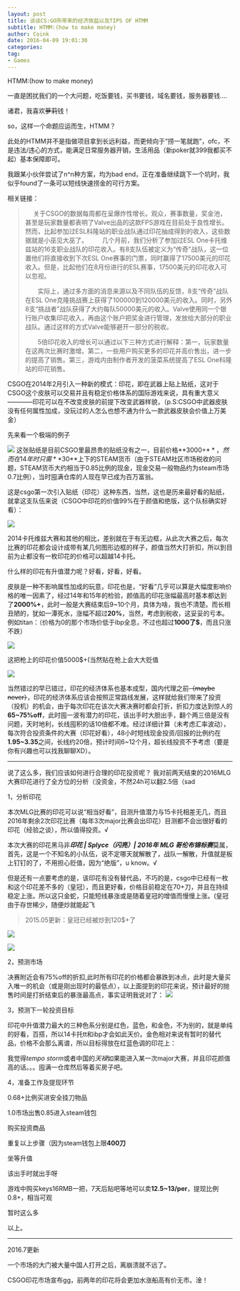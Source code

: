 ```yaml
---
layout: post
title: 谈谈CS:GO所带来的经济效益以及TIPS OF HTMM
subtitle: HTMM:(how to make money)
author: Coink 
date: 2016-04-09 19:01:30
categories: 
tag: 
- Games
---
```




HTMM:(how to make money)

一直是困扰我们的一个大问题，吃饭要钱，买书要钱，域名要钱，服务器要钱....

诸君，我喜欢~~萝莉~~钱！

so，这样一个命题应运而生，HTMM？

此处的HTMM并不是指做项目拿到长远利益，而更倾向于“捞一笔就跑”，ofc，不是违法/违心的方式，能满足日常服务器开销，生活用品（新poker就399我都买不起）基本保障即可。

我跟某小伙伴尝试了n^n种方案，均为bad end，正在准备继续跳下一个坑时，我似乎found了一条可以短线快速捞金的可行方案。

相关链接：

> 　  关于CSGO的数据每周都在呈爆炸性增长。观众，赛事数量，奖金池，甚至是玩家数量都表明了Valve出品的这款FPS游戏在目前处于良性增长。然而，比起参加过ESL科隆站的职业战队通过印花抽成得到的收入，这些数据就是小巫见大巫了。
> 　　几个月前，我们分析了参加过ESL
> One卡托维兹站的16支职业战队的印花收入。有8支队伍被定义为“传奇”战队，这一位置他们将直接收到下次ESL
> One赛事的门票，同时赢得了17500美元的印花收入。但是，比起他们在8月份进行的ESL赛事，17500美元的印花收入可以忽视。
> 
> 　　实际上，通过多方面的消息来源以及不同队伍的反馈，8支“传奇”战队在ESL
> One克隆挑战赛上获得了100000到120000美元的收入。同时，另外8支“挑战者”战队获得了大约每队50000美元的收入。Valve使用同一个银行账户收集印花收入，再由这个账户把奖金进行管理，发放给大部分的职业战队。通过这样的方式Valve能够避开一部分的税收。
> 
> 　　5倍印花收入的增长可以通过以下三种方式进行解释：第一，玩家数量在这两次比赛时激增。第二，一些用户购买更多的印花并高价售出，进一步的提高了销售。第三，游戏内由制作者开发的菠菜系统提高了ESL One科隆站的印花销售。

CSGO在2014年2月引入一种新的模式：印花，即在武器上贴上贴纸，这对于CSGO这个皮肤可以交易并且有稳定价格体系的国际游戏来说，具有重大意义————印花可以在不改变皮肤的前提下改变武器样貌，（p.S:CSGO中武器皮肤没有任何属性加成，没玩过的人怎么也想不通为什么一款武器皮肤会价值上万美金）





先来看一个极端的例子

![](https://ooo.0o0.ooo/2016/04/09/5708f1cb7f83b.gif)
这张贴纸是目前CSGO里最昂贵的贴纸没有之一，目前价格**3000+$**，然而在14年时只需**30$**上下的STEAM货币（由于STEAM社区市场税收的问题，STEAM货币大约相当于0.85比例的现金，现金交易一般物品约为steam市场0.7比例），当时囤满仓库的人现在早已成为百万富翁。

这是csgo第一次引入贴纸（印花）这种东西，当然，这也是历来最好看的贴纸，就拿这支队伍来说（CSGO中印花的价值99%在于颜值和绝版，这个队标确实好看）：

![](https://ooo.0o0.ooo/2016/04/09/5708f2b44ce8e.png)

2014卡托维兹大赛和其他的相比，差别就在于有无边框，从此次大赛之后，每次比赛的印花都会设计成带有某几何图形边框的样子，颜值当然大打折扣，所以到目前为止都没有一枚印花的价格可以超越14卡托。

什么样的印花有升值潜力呢？好看，好看，好看。

皮肤是一种不影响属性加成的玩意，印花也是，“好看”几乎可以算是大幅度影响价格的唯一因素了，经过14年和15年的检验，颜值高的印花涨幅最高时基本都达到了**2000%+**，此时一般是大赛结束后9~10个月，具体为啥，我也不清楚。而长相丑陋的，犹如一潭死水，涨幅不超过**20%**，当然，考虑到税收，这妥妥的亏本。例如titan：（价格为0的那个市场价低于ibp全息，不过也超过**1000了$**，而且只涨不跌）

![](https://ooo.0o0.ooo/2016/04/09/5708fcad5ae98.gif)

这把枪上的印花价值5000$+(当然贴在枪上会大大贬值

![](https://ooo.0o0.ooo/2016/09/20/57e10b084cf16.jpg)


当然错过的早已错过，印花的经济体系也基本成型，国内代理之前~~（maybe never）~~，印花的经济体系应该会按照正常路线发展，这样就给我们带来了投资（投机）的机会，由于每次印花在该次大赛决赛时都会打折，折扣力度达到惊人的**65\~75%off**，此时囤一波有潜力的印花，该出手时大胆出手，翻个两三倍是没有问题，天时地利，长线囤积的话10倍都不难。经过详细计算（未考虑汇率波动），每次符合投资条件的大赛（印花好看），48小时短线现金投资/回报的比例约在**1.95\~3.35**之间，长线约20倍，预计时间6~12个月，超长线投资不予考虑（要是你有兴趣也可以找我聊聊XD）。


----------


说了这么多，我们应该如何进行合理的印花投资呢？
我对前两天结束的2016MLG大赛印花进行了全方位的分析（没资金，不然24h可以翻2.5倍（sad

1，分析印花

本次MLG比赛的印花可以说“相当好看”，目测升值潜力与15卡托相差无几，而且2016年剩余2次印花比赛（每年3次major比赛会出印花）目测都不会出很好看的印花（经验之谈），所以值得投资。√

本次大赛的印花黑马非***印花 \| Splyce（闪亮）\| 2016年 MLG 哥伦布锦标赛***莫属，首先，这是一个不知名的小队伍，说不定哪天就解散了，战队一解散，升值就是板上钉钉的了，不用担心贬值，因为“绝版”，u know。√

但是还有一点要考虑的是，该印花有没有替代品，不巧的是，csgo中已经有一枚和这个印花差不多的（皇冠），而且更好看，价格目前稳定在70+刀，并且在持续稳定上涨。所以这只金蛇，只能短线暴涨或是随着皇冠的增值而慢慢上涨。(皇冠由于存世稀少，随便炒就能起飞


> 2015.05更新：皇冠已经被炒到120$+了 

![](https://ooo.0o0.ooo/2016/04/09/5708ffef76d49.png)

![](https://ooo.0o0.ooo/2016/04/09/570906fb3bfb0.png)

2，预测市场

决赛附近会有75%off的折扣,此时所有印花的价格都会暴跌到冰点，此时是大量买入唯一的机会（或是刚出现时的最低点），以上面提到的印花来说，预计最好的抛售时间是打折结束后的暴涨最高点，事实证明我说对了：
![](https://ooo.0o0.ooo/2016/04/09/570907d8970f2.gif)

3，预测下一轮投资目标

印花中升值潜力最大的三种色系分别是红色，蓝色，和金色，不为别的，就是单纯的好看，百搭，所以14卡托tt和ibp才会如此天价。金色相对来说有暂时的替代品，价格不会那么离谱，所以目标得放在红蓝色调的印花上：

我觉得*tempo storm*或者中国的*天禄*如果能进入某一次major大赛，并且印花颜值高的话。。。囤满一仓库然后等着买房子吧。

4，准备工作及提现环节

0.68+比例买进安全挂刀物品

1.0市场出售0.85进入steam钱包

购买投资商品

重复以上步骤（因为steam钱包上限**400刀**

坐等升值

该出手时就出手呀

游戏中购买keys16RMB一把，7天后贴吧等地可以卖**12.5~13/per**，提现比例0.8+，相当可观

暂时这么多

以上。



--------


2016.7更新

一个市场的大门被大量中国人打开之后，离崩溃就不远了。

CSGO印花市场宣布gg，前两年的印花将会更加水涨船高有价无市。淦！
